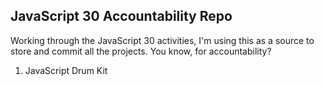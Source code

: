 ## JavaScript 30 Accountability Repo

Working through the JavaScript 30 activities, I'm using this as a source to store and commit all the projects. You know, for accountability?

1. JavaScript Drum Kit